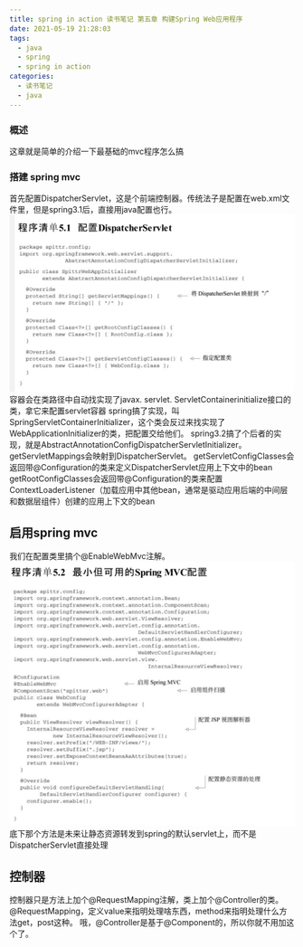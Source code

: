 ```yaml
---
title: spring in action 读书笔记 第五章 构建Spring Web应用程序
date: 2021-05-19 21:28:03
tags:
  - java
  - spring
  - spring in action
categories:
  - 读书笔记
  - java
---
```

### 概述
这章就是简单的介绍一下最基础的mvc程序怎么搞
### 搭建 spring mvc
首先配置DispatcherServlet，这是个前端控制器。传统法子是配置在web.xml文件里，但是spring3.1后，直接用java配置也行。
![配置DispatcherServlet](/images/init-dispatcher-servlet.png "配置DispatcherServlet")
容器会在类路径中自动找实现了javax. servlet. ServletContainerinitialize接口的类，拿它来配置servlet容器
spring搞了实现，叫SpringServletContainerInitializer，这个类会反过来找实现了WebApplicationInitializer的类，把配置交给他们。
spring3.2搞了个后者的实现，就是AbstractAnnotationConfigDispatcherServletInitializer。
getServletMappings会映射到DispatcherServlet。
getServletConfigClasses会返回带@Configuration的类来定义DispatcherServlet应用上下文中的bean
getRootConfigClasses会返回带@Configuration的类来配置ContextLoaderListener（加载应用中其他bean，通常是驱动应用后端的中间层和数据层组件）创建的应用上下文的bean
## 启用spring mvc
我们在配置类里搞个@EnableWebMvc注解。
![webConfiguration的简单配置](/images/web-configuration.png "webConfiguration的简单配置")
底下那个方法是未来让静态资源转发到spring的默认servlet上，而不是DispatcherServlet直接处理
## 控制器
控制器只是方法上加个@RequestMapping注解，类上加个@Controller的类。
@RequestMapping，定义value来指明处理啥东西，method来指明处理什么方法get，post这种。
哦，@Controller是基于@Component的，所以你就不用加这个了。
